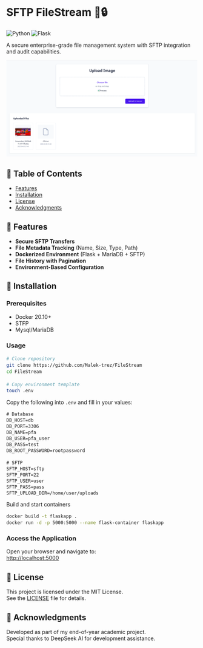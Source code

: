# SFTP FileStream 🔄🔒

![Python](https://img.shields.io/badge/python-3.11%2B-blue)
![Flask](https://img.shields.io/badge/flask-2.3.x-lightgrey)

A secure enterprise-grade file management system with SFTP integration and audit capabilities.

![SFTP FileHub Interface Preview](./assets/sftp-interface-preview.png)

## 📖 Table of Contents
- [Features](#-features)
- [Installation](#-Installation)
- [License](#-license)
- [Acknowledgments](#-acknowledgments)

## 🌟 Features
- **Secure SFTP Transfers**  
- **File Metadata Tracking** (Name, Size, Type, Path)
- **Dockerized Environment** (Flask + MariaDB + SFTP)
- **File History with Pagination**
- **Environment-Based Configuration**

## 🚀 Installation

### Prerequisites
- Docker 20.10+
- STFP
- Mysql/MariaDB

### Usage
```bash
# Clone repository
git clone https://github.com/Malek-trez/FileStream
cd FileStream

# Copy environment template
touch .env
```
Copy the following into `.env` and fill in your values:
```env
# Database
DB_HOST=db
DB_PORT=3306
DB_NAME=pfa
DB_USER=pfa_user
DB_PASS=test
DB_ROOT_PASSWORD=rootpassword

# SFTP
SFTP_HOST=sftp
SFTP_PORT=22
SFTP_USER=user
SFTP_PASS=pass
SFTP_UPLOAD_DIR=/home/user/uploads
```

Build and start containers
```bash
docker build -t flaskapp .
docker run -d -p 5000:5000 --name flask-container flaskapp
```
### Access the Application

Open your browser and navigate to:  
[http://localhost:5000](http://localhost:5000)

## 📄 License

This project is licensed under the MIT License.  
See the [LICENSE](LICENSE) file for details.

## 🙏 Acknowledgments

Developed as part of my end-of-year academic project.  
Special thanks to DeepSeek AI for development assistance.
